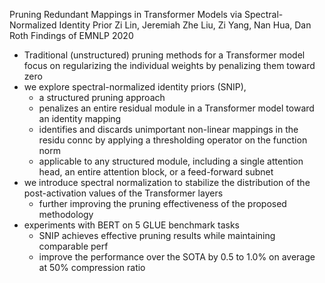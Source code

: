 Pruning Redundant Mappings in Transformer Models
  via Spectral-Normalized Identity Prior
Zi Lin, Jeremiah Zhe Liu, Zi Yang, Nan Hua, Dan Roth
Findings of EMNLP 2020

* Traditional (unstructured) pruning methods for a Transformer model
  focus on regularizing the individual weights by penalizing them toward zero
* we explore spectral-normalized identity priors (SNIP),
  * a structured pruning approach
  * penalizes an entire residual module in a Transformer model
    toward an identity mapping
  * identifies and discards unimportant non-linear mappings in the residu connc
    by applying a thresholding operator on the function norm
  * applicable to any structured module, including a
    single attention head, an entire attention block, or a feed-forward subnet
* we introduce spectral normalization
  to stabilize the distribution of the post-activation values of the
  Transformer layers
  * further improving the pruning effectiveness of the proposed methodology
* experiments with BERT on 5 GLUE benchmark tasks
  * SNIP achieves effective pruning results while maintaining comparable perf
  * improve the performance over the SOTA by 0.5 to 1.0% on average at 50%
    compression ratio

